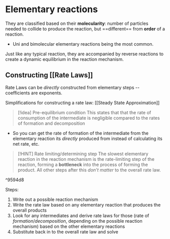 # Elementary reactions
They are classified based on their **molecularity**: number of particles needed to collide to produce the reaction, but ==different== from **order** of a reaction.
- Uni and bimolecular elementary reactions being the most common.

Just like any typical reaction, they are accompanied by reverse reactions to create a dynamic equilibrium in the reaction mechanism.

## Constructing [[Rate Laws]]
Rate Laws can be *directly* constructed from elementary steps -- coefficients are exponents.

Simplifications for constructing a rate law:
[[Steady State Approximation]]

>[!idea] Pre-equilibrium condition
> This states that that the rate of consumption of the intermediate is negligible compared to the rates of formation and decomposition
> 
- So you can get the rate of formation of the intermediate from the elementary reaction its *directly* produced from instead of calculating its net rate, etc.

>[!HINT] Rate limiting/determining step
>The slowest elementary reaction in the reaction mechanism is the rate-limiting step of the reaction, forming a **bottleneck** into the process of forming the product. All other steps after this *don’t matter* to the overall rate law.

^9594d8

Steps:
1. Write out a possible reaction mechanism
2. Write the rate law based on any elementary reaction that produces the overall products
3. Look for any intermediates and derive rate laws for those (rate of *formation*/*decomposition*, depending on the possible reaction mechanism) based on the other elementary reactions
4. Substitute back in to the overall rate law and solve